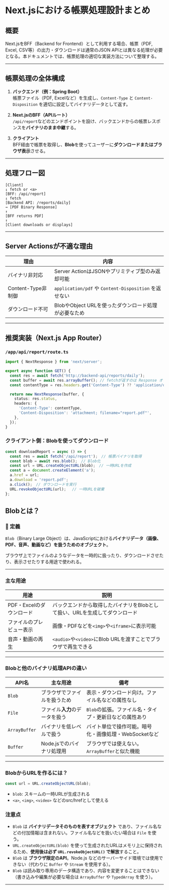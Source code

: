 # Next.jsにおける帳票処理設計まとめ

## 概要

Next.jsをBFF（Backend for Frontend）として利用する場合、帳票（PDF, Excel, CSV等）の出力・ダウンロードは通常のJSON APIとは異なる処理が必要となる。本ドキュメントでは、帳票処理の適切な実装方法について整理する。

---

## 帳票処理の全体構成

1. **バックエンド（例：Spring Boot）**  
   帳票ファイル（PDF, Excelなど）を生成し、`Content-Type` と `Content-Disposition` を適切に設定してバイナリデータとして返す。

2. **Next.jsのBFF（APIルート）**  
   `/api/report`などのエンドポイントを設け、バックエンドからの帳票レスポンスを**バイナリのまま中継**する。

3. **クライアント**  
   BFF経由で帳票を取得し、**Blob**を使ってユーザーに**ダウンロードまたはブラウザ表示**させる。

---

## 処理フロー図
```
[Client]
↓ fetch or <a>
[BFF: /api/report]
↓ fetch
[Backend API: /reports/daily]
→ [PDF Binary Response]
↑
[BFF returns PDF]
↑
[Client downloads or displays]
```

---

## Server Actionsが不適な理由

| 理由 | 内容 |
|------|------|
| バイナリ非対応 | Server ActionはJSONやプリミティブ型のみ返却可能 |
| Content-Type非制御 | `application/pdf` や `Content-Disposition` を返せない |
| ダウンロード不可 | BlobやObject URLを使ったダウンロード処理が必要なため |

---

## 推奨実装（Next.js App Router）

### `/app/api/report/route.ts`

```ts
import { NextResponse } from 'next/server';

export async function GET() {
  const res = await fetch('http://backend-api/reports/daily');
  const buffer = await res.arrayBuffer(); // fetchが返すのは Response オブジェクトであり、.arrayBuffer() はそれを「生のバイナリ」に変換するために使われる
  const contentType = res.headers.get('Content-Type') ?? 'application/octet-stream';

  return new NextResponse(buffer, {
    status: res.status,
    headers: {
      'Content-Type': contentType,
      'Content-Disposition': 'attachment; filename="report.pdf"',
    },
  });
}
```

### クライアント側：Blobを使ってダウンロード
```ts
const downloadReport = async () => {
  const res = await fetch('/api/report');　// 帳票バイナリを取得
  const blob = await res.blob();　// Blob化
  const url = URL.createObjectURL(blob);　// 一時URLを作成
  const a = document.createElement('a');
  a.href = url;
  a.download = 'report.pdf';
  a.click();　// ダウンロードを実行
  URL.revokeObjectURL(url);　 // 一時URLを破棄
};
```
## Blobとは？

### 📌 定義

`Blob`（Binary Large Object）は、JavaScriptにおける**バイナリデータ（画像、PDF、音声、動画など）を扱うためのオブジェクト**。

ブラウザ上でファイルのようなデータを一時的に扱ったり、ダウンロードさせたり、表示させたりする用途で使われる。

---

### 主な用途

| 用途 | 説明 |
|------|------|
| PDF・Excelのダウンロード | バックエンドから取得したバイナリをBlobとして扱い、URLを生成してダウンロード |
| ファイルのプレビュー表示 | 画像・PDFなどを`<img>`や`<iframe>`に表示可能 |
| 音声・動画の再生 | `<audio>`や`<video>`にBlob URLを渡すことでブラウザで再生できる |

---

### Blobと他のバイナリ処理APIの違い

| API名         | 主な用途                     | 備考 |
|---------------|------------------------------|------|
| `Blob`        | ブラウザでファイルを扱うため | 表示・ダウンロード向け。ファイル名などの属性なし |
| `File`        | ファイル**入力**のデータを扱う   | `Blob`の拡張。ファイル名・タイプ・更新日などの属性あり |
| `ArrayBuffer` | バイナリを低レベルで扱う     | バイト単位で操作可能。暗号化・画像処理・WebSocketなど |
| `Buffer`      | Node.jsでのバイナリ処理用   | ブラウザでは使えない。`ArrayBuffer`と似た機能 |

---

### BlobからURLを作るには？

```ts
const url = URL.createObjectURL(blob);
```
- `blob`: スキームの一時URLが生成される
- `<a>`, `<img>`, `<video>` などのsrc/hrefとして使える

### 注意点

- `Blob` は **バイナリデータそのものを表すオブジェクト** であり、ファイル名などの付加情報は含まれない。ファイル名などを扱いたい場合は `File` を使う。
- `URL.createObjectURL(blob)` を使って生成されたURLはメモリ上に保持されるため、**使用後は必ず `URL.revokeObjectURL()` で解放**すること。
- `Blob` は **ブラウザ限定のAPI**。Node.js などのサーバーサイド環境では使用できない（代わりに `Buffer` や `Stream` を使用する）。
- `Blob` は読み取り専用のデータ構造であり、内容を変更することはできない（書き込みや編集が必要な場合は `ArrayBuffer` や `TypedArray` を使う）。

---

